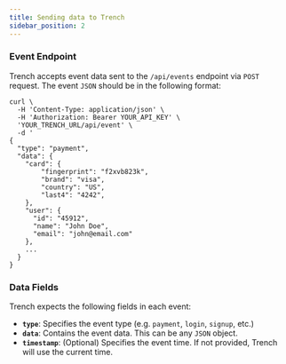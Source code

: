 ```yaml
---
title: Sending data to Trench
sidebar_position: 2
---
```


### Event Endpoint

Trench accepts event data sent to the `/api/events` endpoint via `POST` request. The event `JSON` should be in the following format:

```
curl \
  -H 'Content-Type: application/json' \
  -H 'Authorization: Bearer YOUR_API_KEY' \
  'YOUR_TRENCH_URL/api/event' \
  -d '
{
  "type": "payment",
  "data": {
    "card": {
        "fingerprint": "f2xvb823k",
        "brand": "visa",
        "country": "US",
        "last4": "4242",
    },
    "user": {
      "id": "45912",
      "name": "John Doe",
      "email": "john@email.com"
    },
    ...
  }
}
```

### Data Fields

Trench expects the following fields in each event:

- **`type`**: Specifies the event type (e.g. `payment`, `login`, `signup`, etc.)
- **`data`**: Contains the event data. This can be any `JSON` object.
- **`timestamp`**: (Optional) Specifies the event time. If not provided, Trench will use the current time.
